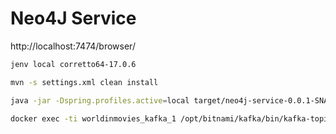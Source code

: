 # Neo4J Service


http://localhost:7474/browser/

```bash
jenv local corretto64-17.0.6

mvn -s settings.xml clean install

java -jar -Dspring.profiles.active=local target/neo4j-service-0.0.1-SNAPSHOT.jar

docker exec -ti worldinmovies_kafka_1 /opt/bitnami/kafka/bin/kafka-topics.sh --delete --topic movie --bootstrap-server localhost:9092
```
